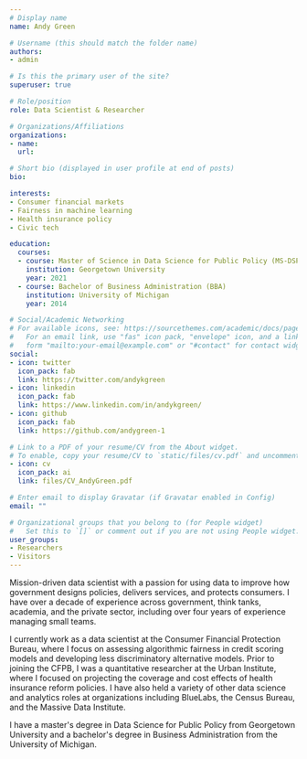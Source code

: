 ```yaml
---
# Display name
name: Andy Green

# Username (this should match the folder name)
authors:
- admin

# Is this the primary user of the site?
superuser: true

# Role/position
role: Data Scientist & Researcher

# Organizations/Affiliations
organizations:
- name: 
  url:

# Short bio (displayed in user profile at end of posts)
bio: 

interests:
- Consumer financial markets
- Fairness in machine learning
- Health insurance policy
- Civic tech

education:
  courses:
  - course: Master of Science in Data Science for Public Policy (MS-DSPP)
    institution: Georgetown University
    year: 2021
  - course: Bachelor of Business Administration (BBA)
    institution: University of Michigan
    year: 2014

# Social/Academic Networking
# For available icons, see: https://sourcethemes.com/academic/docs/page-builder/#icons
#   For an email link, use "fas" icon pack, "envelope" icon, and a link in the
#   form "mailto:your-email@example.com" or "#contact" for contact widget.
social:
- icon: twitter
  icon_pack: fab
  link: https://twitter.com/andykgreen
- icon: linkedin
  icon_pack: fab
  link: https://www.linkedin.com/in/andykgreen/
- icon: github
  icon_pack: fab
  link: https://github.com/andygreen-1

# Link to a PDF of your resume/CV from the About widget.
# To enable, copy your resume/CV to `static/files/cv.pdf` and uncomment the lines below.
- icon: cv
  icon_pack: ai
  link: files/CV_AndyGreen.pdf

# Enter email to display Gravatar (if Gravatar enabled in Config)
email: ""

# Organizational groups that you belong to (for People widget)
#   Set this to `[]` or comment out if you are not using People widget.
user_groups:
- Researchers
- Visitors
---
```


Mission-driven data scientist with a passion for using data to improve how government designs policies, delivers services, and protects consumers. I have over a decade of experience across government, think tanks, academia, and the private sector, including over four years of experience managing small teams. 

I currently work as a data scientist at the Consumer Financial Protection Bureau, where I focus on assessing algorithmic fairness in credit scoring models and developing less discriminatory alternative models. Prior to joining the CFPB, I was a quantitative researcher at the Urban Institute, where I focused on projecting the coverage and cost effects of health insurance reform policies. I have also held a variety of other data science and analytics roles at organizations including BlueLabs, the Census Bureau, and the Massive Data Institute.

I have a master's degree in Data Science for Public Policy from Georgetown University and a bachelor's degree in Business Administration from the University of Michigan.